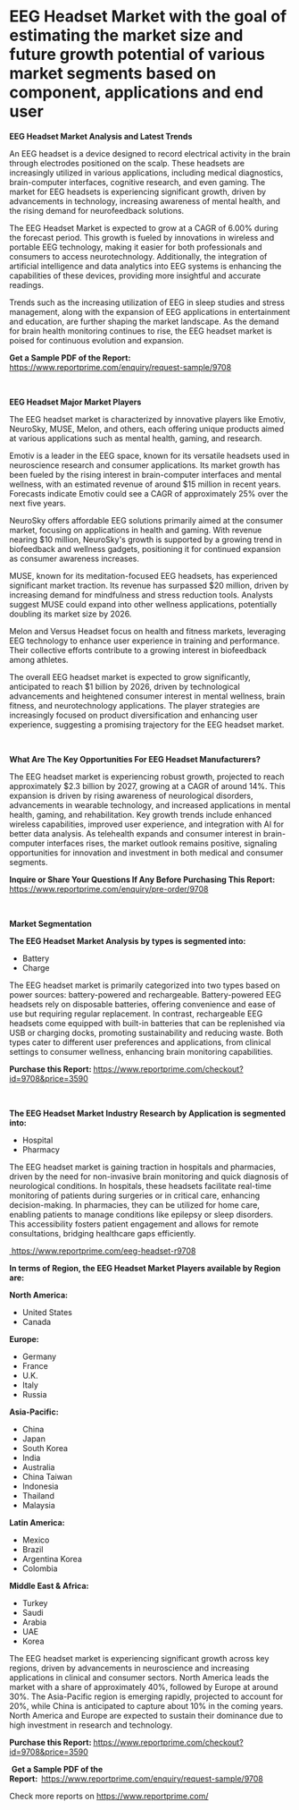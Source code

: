 <p><h1>EEG Headset Market with the goal of estimating the market size and future growth potential of various market segments based on component, applications and end user</h1></p><p><strong>EEG Headset Market Analysis and Latest Trends</strong></p>
<p><p>An EEG headset is a device designed to record electrical activity in the brain through electrodes positioned on the scalp. These headsets are increasingly utilized in various applications, including medical diagnostics, brain-computer interfaces, cognitive research, and even gaming. The market for EEG headsets is experiencing significant growth, driven by advancements in technology, increasing awareness of mental health, and the rising demand for neurofeedback solutions.</p><p>The EEG Headset Market is expected to grow at a CAGR of 6.00% during the forecast period. This growth is fueled by innovations in wireless and portable EEG technology, making it easier for both professionals and consumers to access neurotechnology. Additionally, the integration of artificial intelligence and data analytics into EEG systems is enhancing the capabilities of these devices, providing more insightful and accurate readings. </p><p>Trends such as the increasing utilization of EEG in sleep studies and stress management, along with the expansion of EEG applications in entertainment and education, are further shaping the market landscape. As the demand for brain health monitoring continues to rise, the EEG headset market is poised for continuous evolution and expansion.</p></p>
<p><strong>Get a Sample PDF of the Report:&nbsp;</strong> <a href="https://www.reportprime.com/enquiry/request-sample/9708?utm_campaign=2395&utm_medium=2&utm_source=Github&utm_content=ia&utm_term=20032025&utm_id=eeg-headset">https://www.reportprime.com/enquiry/request-sample/9708</a></p>
<p>&nbsp;</p>
<p><strong>EEG Headset Major Market Players</strong></p>
<p><p>The EEG headset market is characterized by innovative players like Emotiv, NeuroSky, MUSE, Melon, and others, each offering unique products aimed at various applications such as mental health, gaming, and research.</p><p>Emotiv is a leader in the EEG space, known for its versatile headsets used in neuroscience research and consumer applications. Its market growth has been fueled by the rising interest in brain-computer interfaces and mental wellness, with an estimated revenue of around $15 million in recent years. Forecasts indicate Emotiv could see a CAGR of approximately 25% over the next five years.</p><p>NeuroSky offers affordable EEG solutions primarily aimed at the consumer market, focusing on applications in health and gaming. With revenue nearing $10 million, NeuroSky's growth is supported by a growing trend in biofeedback and wellness gadgets, positioning it for continued expansion as consumer awareness increases.</p><p>MUSE, known for its meditation-focused EEG headsets, has experienced significant market traction. Its revenue has surpassed $20 million, driven by increasing demand for mindfulness and stress reduction tools. Analysts suggest MUSE could expand into other wellness applications, potentially doubling its market size by 2026.</p><p>Melon and Versus Headset focus on health and fitness markets, leveraging EEG technology to enhance user experience in training and performance. Their collective efforts contribute to a growing interest in biofeedback among athletes.</p><p>The overall EEG headset market is expected to grow significantly, anticipated to reach $1 billion by 2026, driven by technological advancements and heightened consumer interest in mental wellness, brain fitness, and neurotechnology applications. The player strategies are increasingly focused on product diversification and enhancing user experience, suggesting a promising trajectory for the EEG headset market.</p></p>
<p>&nbsp;</p>
<p><strong>What Are The Key Opportunities For EEG Headset Manufacturers?</strong></p>
<p><p>The EEG headset market is experiencing robust growth, projected to reach approximately $2.3 billion by 2027, growing at a CAGR of around 14%. This expansion is driven by rising awareness of neurological disorders, advancements in wearable technology, and increased applications in mental health, gaming, and rehabilitation. Key growth trends include enhanced wireless capabilities, improved user experience, and integration with AI for better data analysis. As telehealth expands and consumer interest in brain-computer interfaces rises, the market outlook remains positive, signaling opportunities for innovation and investment in both medical and consumer segments.</p></p>
<p><strong>Inquire or Share Your Questions If Any Before Purchasing This Report:</strong> <a href="https://www.reportprime.com/enquiry/pre-order/9708?utm_campaign=2395&utm_medium=2&utm_source=Github&utm_content=ia&utm_term=20032025&utm_id=eeg-headset">https://www.reportprime.com/enquiry/pre-order/9708</a></p>
<p>&nbsp;</p>
<p><strong>Market Segmentation</strong></p>
<p><strong>The EEG Headset Market Analysis by types is segmented into:</strong></p>
<p><ul><li>Battery</li><li>Charge</li></ul></p>
<p><p>The EEG headset market is primarily categorized into two types based on power sources: battery-powered and rechargeable. Battery-powered EEG headsets rely on disposable batteries, offering convenience and ease of use but requiring regular replacement. In contrast, rechargeable EEG headsets come equipped with built-in batteries that can be replenished via USB or charging docks, promoting sustainability and reducing waste. Both types cater to different user preferences and applications, from clinical settings to consumer wellness, enhancing brain monitoring capabilities.</p></p>
<p><strong>Purchase this Report:&nbsp;</strong><a href="https://www.reportprime.com/checkout?id=9708&price=3590&utm_campaign=2395&utm_medium=2&utm_source=Github&utm_content=ia&utm_term=20032025&utm_id=eeg-headset">https://www.reportprime.com/checkout?id=9708&price=3590</a></p>
<p>&nbsp;</p>
<p><strong>The EEG Headset Market Industry Research by Application is segmented into:</strong></p>
<p><ul><li>Hospital</li><li>Pharmacy</li></ul></p>
<p><p>The EEG headset market is gaining traction in hospitals and pharmacies, driven by the need for non-invasive brain monitoring and quick diagnosis of neurological conditions. In hospitals, these headsets facilitate real-time monitoring of patients during surgeries or in critical care, enhancing decision-making. In pharmacies, they can be utilized for home care, enabling patients to manage conditions like epilepsy or sleep disorders. This accessibility fosters patient engagement and allows for remote consultations, bridging healthcare gaps efficiently.</p></p>
<p><a href="https://www.reportprime.com/eeg-headset-r9708?utm_campaign=2395&utm_medium=2&utm_source=Github&utm_content=ia&utm_term=20032025&utm_id=eeg-headset">&nbsp;https://www.reportprime.com/eeg-headset-r9708</a></p>
<p><strong>In terms of Region, the EEG Headset Market Players available by Region are:</strong></p>
<p>
    <p> <strong> North America: </strong>
        <ul>
            <li>United States</li>
            <li>Canada</li>
        </ul>
        </p> 
    <p> <strong> Europe: </strong>
        <ul>
            <li>Germany</li>
            <li>France</li>
            <li>U.K.</li>
            <li>Italy</li>
            <li>Russia</li>
        </ul>
        </p> 
    <p> <strong> Asia-Pacific: </strong>
        <ul>
            <li>China</li>
            <li>Japan</li>
            <li>South Korea</li>
            <li>India</li>
            <li>Australia</li>
            <li>China Taiwan</li>
            <li>Indonesia</li>
            <li>Thailand</li>
            <li>Malaysia</li>
        </ul>
        </p> 
    <p> <strong> Latin America: </strong>
        <ul>
            <li>Mexico</li>
            <li>Brazil</li>
            <li>Argentina Korea</li>
            <li>Colombia</li>
        </ul>
        </p> 
    <p> <strong> Middle East & Africa: </strong>
        <ul>
            <li>Turkey</li>
            <li>Saudi</li>
            <li>Arabia</li>
            <li>UAE</li>
            <li>Korea</li>
        </ul>
    </p>
    </p>
<p><p>The EEG headset market is experiencing significant growth across key regions, driven by advancements in neuroscience and increasing applications in clinical and consumer sectors. North America leads the market with a share of approximately 40%, followed by Europe at around 30%. The Asia-Pacific region is emerging rapidly, projected to account for 20%, while China is anticipated to capture about 10% in the coming years. North America and Europe are expected to sustain their dominance due to high investment in research and technology.</p></p>
<p><strong>Purchase this Report: </strong><a href="https://www.reportprime.com/checkout?id=9708&price=3590&utm_campaign=2395&utm_medium=2&utm_source=Github&utm_content=ia&utm_term=20032025&utm_id=eeg-headset">https://www.reportprime.com/checkout?id=9708&price=3590</a></p>
<p>&nbsp;<strong>Get a Sample PDF of the Report:&nbsp;&nbsp;</strong><a href="https://www.reportprime.com/enquiry/request-sample/9708?utm_campaign=2395&utm_medium=2&utm_source=Github&utm_content=ia&utm_term=20032025&utm_id=eeg-headset">https://www.reportprime.com/enquiry/request-sample/9708</a></p>
<p><strong></strong></p>
<p>Check more reports on <a href="https://www.reportprime.com/?utm_campaign=2395&utm_medium=2&utm_source=Github&utm_content=ia&utm_term=20032025&utm_id=eeg-headset">https://www.reportprime.com/</a></p>